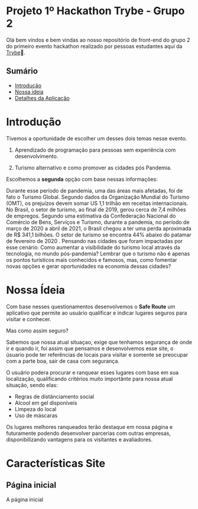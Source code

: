 # Projeto 1º Hackathon Trybe - Grupo 2

Olá bem vindos e bem vindas ao nosso repositório de front-end do grupo 2 do primeiro evento hackathon realizado por pessoas estudantes aqui da [Trybe](https://www.betrybe.com/):rocket:.

## Sumário

- [Introdução](#introducao)
- [Nossa ideia](#ideia)
- [Detalhes da Aplicação](#caracteristicas)

# <a name="introducao"></a> Introdução

Tivemos a oportunidade de escolher um desses dois temas nesse evento.

1. Aprendizado de programação para pessoas sem experiência com
desenvolvimento.

2. Turismo alternativo e como promover as cidades pós Pandemia.

Escolhemos a **segunda** opção com base nessas informações:

Durante esse período de pandemia, uma das áreas mais afetadas, foi de
fato o Turismo Global. Segundo dados da Organização Mundial do
Turismo (OMT), os prejuízos devem somar US 1,1 trilhão em receitas
internacionais. No Brasil, o setor de turismo, ao final de 2019, gerou
cerca de 7,4 milhões de empregos.
Segundo uma estimativa da Confederação Nacional do Comércio de
Bens, Serviços e Turismo, durante a pandemia, no período de março de
2020 a abril de 2021, o Brasil chegou a ter uma perda aproximada de
R$ 341,1 bilhões.
O setor de turismo se encontra 44% abaixo do patamar de fevereiro de
2020 . Pensando nas cidades que foram impactadas por esse cenário:
Como aumentar a visibilidade do turismo local através da tecnologia, no
mundo pós-pandemia?  Lembrar que o turismo não é apenas os pontos
turísticos mais conhecidos e famosos, mas, como fomentar novas opções
e gerar oportunidades na economia dessas cidades?

# <a name="ideia"></a> Nossa Ídeia

Com base nesses questionamentos desenvolvemos o **Safe Route** um aplicativo que permite ao usuário qualificar e indicar lugares seguros para visitar e conhecer.

Mas como assim seguro?

Sabemos que nossa atual situaçao, exige que tenhamos segurança de onde ir e quando ir, foi assim que pensamos e desenvolvemos esse site, o úsuario pode ter referências de locais para visitar e somente se preocupar com a parte boa, sair de casa com segurança.

O usuário podera procurar e ranquear esses lugares com base em sua localização, qualificando critérios muito importânte para nossa atual situação, sendo elas:

- Regras de distânciamento social
- Alcool em gel disponíveis
- Limpeza do local
- Uso de máscaras

Os lugares melhores ranqueados terão destaque em nossa página e futuramente podendo desenvolver parcerias com outras empresas, disponibilizando vantagens para os visitantes e avaliadores.

# <a name="caracteristicas"></a> Características Site

## Página inicial

A página inicial
